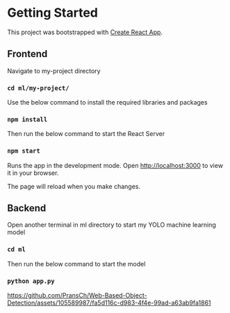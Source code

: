 # Getting Started

This project was bootstrapped with [Create React App](https://github.com/facebook/create-react-app).

## Frontend

Navigate to my-project directory

### `cd ml/my-project/`

Use the below command to install the required libraries and packages

### `npm install`

Then run the below command to start the React Server

### `npm start`

Runs the app in the development mode.
Open [http://localhost:3000](http://localhost:3000) to view it in your browser.

The page will reload when you make changes.

## Backend
Open another terminal in ml directory to start my YOLO machine learning model

### `cd ml`

Then run the below command to start the model

### `python app.py`



https://github.com/PransCh/Web-Based-Object-Detection/assets/105589987/fa5d116c-d983-4f4e-99ad-a63ab9fa1861


